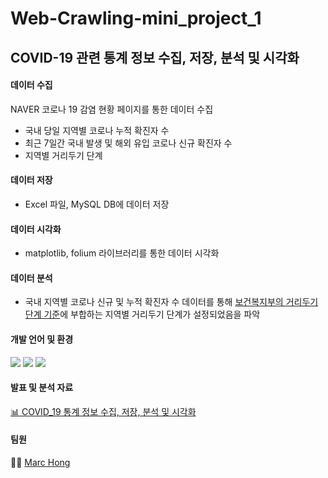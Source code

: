 # Web-Crawling-mini_project_1

## COVID-19 관련 통계 정보 수집, 저장, 분석 및 시각화

#### 데이터 수집  
NAVER 코로나 19 감염 현황 페이지를 통한 데이터 수집 
  + 국내 당일 지역별 코로나 누적 확진자 수          
  + 최근 7일간 국내 발생 및 해외 유입 코로나 신규 확진자 수            
  + 지역별 거리두기 단계       

#### 데이터 저장
+ Excel 파일, MySQL DB에 데이터 저장   

#### 데이터 시각화
+ matplotlib, folium 라이브러리를 통한 데이터 시각화

#### 데이터 분석
+ 국내 지역별 코로나 신규 및 누적 확진자 수 데이터를 통해 [보건복지부의 거리두기 단계 기준](http://ncov.mohw.go.kr/socdisBoardView.do?brdId=6&brdGubun=1)에 부합하는 지역별 거리두기 단계가 설정되었음을 파악

#### 개발 언어 및 환경              
   <img src="https://img.shields.io/badge/python-3776AB?style=flat-square&logo=python&logoColor=white"> <img src="https://img.shields.io/badge/mysql-4479A1?style=flat-square&logo=mysql&logoColor=white">  <img src="https://img.shields.io/badge/jupyter-F37626?style=flat-square&logo=jupyter&logoColor=white">

#### 발표 및 분석 자료
[📊 COVID_19 통계 정보 수집, 저장, 분석 및 시각화](https://github.com/Han7sunny/Web-Crawling-mini_project_1/blob/main/COVID_19%20%ED%86%B5%EA%B3%84%20%EC%A0%95%EB%B3%B4%20%EC%88%98%EC%A7%91%2C%20%EC%A0%80%EC%9E%A5%2C%20%EB%B6%84%EC%84%9D%20%EB%B0%8F%20%EC%8B%9C%EA%B0%81%ED%99%94.pdf)

#### 팀원
👨‍💻 [Marc Hong](https://github.com/maru12117)
